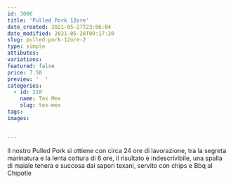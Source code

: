 ```yaml
---
id: 3006
title: 'Pulled Pork 12ore'
date_created: 2021-05-27T23:06:04
date_modified: 2021-05-28T09:17:20
slug: pulled-pork-12ore-2
type: simple
attibutes: 
variations:
featured: false
price: 7.50
preview: '  '
categories: 
  - id: 210
    name: Tex Mex
    slug: tex-mex
tags: 
images: 


---
```


<p>Il nostro Pulled Pork si ottiene con circa 24 ore di lavorazione, tra la segreta marinatura e la lenta cottura di 6 ore, il risultato è indescrivibile, una spalla di maiale tenera e succosa dai sapori texani, servito con chips e Bbq al Chipotle</p>

